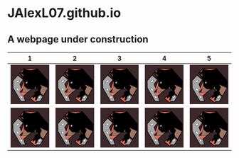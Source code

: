 # JAlexL07.github.io

## A webpage under construction

1 | 2 | 3 | 4 | 5
:---: | :---: | :---: | :---: | :---:
![Rinconada Racers][img] | ![Mega Meta Mercenaries][img] | ![Araquanid Shot][img] | ![Televen Illusion][img] | ![Broken Riders][img]
![Secta Palossand][img] | ![Orangurus Council][img] | ![Destiel Gaming][img] | ![Catatumbos Lake Rage][img] | ![Full Breakers][img]

[img]: https://github.com/JAlexL07/JAlexL07.github.io/blob/master/images/rr.png "Rinconada Racers"
[img]: https://github.com/JAlexL07/JAlexL07.github.io/blob/master/images/mmm.png "Mega Meta Mercenaries"
[img]: https://github.com/JAlexL07/JAlexL07.github.io/blob/master/images/as.png "Araquanid Shot"
[img]: https://github.com/JAlexL07/JAlexL07.github.io/blob/master/images/ti.png "Televen Illusion"
[img]: https://github.com/JAlexL07/JAlexL07.github.io/blob/master/images/br.png "Broken Riders"
[img]: https://github.com/JAlexL07/JAlexL07.github.io/blob/master/images/sp.png "Secta Palossand"
[img]: https://github.com/JAlexL07/JAlexL07.github.io/blob/master/images/oc.png "Orangurus Council"
[img]: https://github.com/JAlexL07/JAlexL07.github.io/blob/master/images/dg.png "Destiel Gaming"
[img]: https://github.com/JAlexL07/JAlexL07.github.io/blob/master/images/clr.png "Catatumbos Lake Rage"
[img]: https://github.com/JAlexL07/JAlexL07.github.io/blob/master/images/fb.png "Full Breakers"
